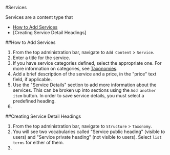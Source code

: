#Services

Services are a content type that 

* [How to Add Services](#how-to-add-services)
* [Creating Service Detail Headings]

##How to Add Services

1. From the top administration bar, navigate to `Add Content` > `Service`.
2. Enter a title for the service.
3. If you have service categories defined, select the appropriate one. For more information on categories, see [Taxonomies](/taxonomies.md).
4. Add a brief description of the service and a price, in the "price" text field, if applicable. 
5. Use the "Service Details" section to add more information about the services. This can be broken up into sections using the `Add another item` button. In order to save service details, you must select a predefined heading.
6. 

##Creating Service Detail Headings

1. From the top administration bar, navigate to `Structure` > `Taxonomy`. 
2. You will see two vocabularies called "Service public heading" (visible to users) and "Service private heading" (not visible to users). Select `list terms` for either of them.
3. 

